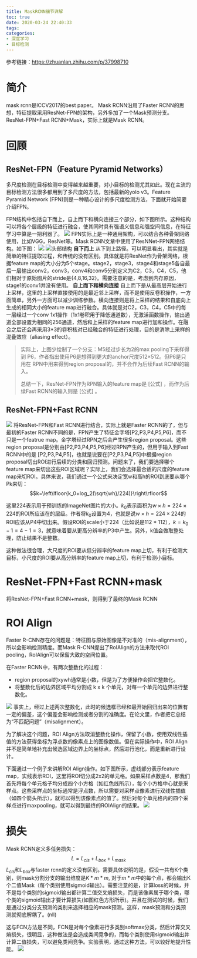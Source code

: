 ```yaml
---
title: MaskRCNN细节详解
toc: true
date: 2020-03-24 22:40:33
tags:
categories:
- 深度学习
- 目标检测
---
```


参考链接：https://zhuanlan.zhihu.com/p/37998710
# 简介
<!--more-->
mask rcnn是ICCV2017的best paper。
Mask RCNN沿用了Faster RCNN的思想，特征提取采用ResNet-FPN的架构，另外多加了一个Mask预测分支。
ResNet-FPN+Fast RCNN+Mask，实际上就是Mask RCNN。
# 回顾
## ResNet-FPN（Feature Pyramid Networks）
多尺度检测在目标检测中变得越来越重要，对小目标的检测尤其如此。现在主流的目标检测方法很多都用到了多尺度的方法，包括最新的yolo v3。Feature Pyramid Network (FPN)则是一种精心设计的多尺度检测方法，下面就开始简要介绍FPN。

FPN结构中包括自下而上，自上而下和横向连接三个部分，如下图所示。这种结构可以将各个层级的特征进行融合，使其同时具有强语义信息和强空间信息，在特征学习中算是一把利器了。
![](_attachments/4db08139bdf36dd75306d43c1d81dd28.jpg)
FPN实际上是一种通用架构，可以结合各种骨架网络使用，比如VGG，ResNet等。Mask RCNN文章中使用了ResNNet-FPN网络结构。如下图：
![](_attachments/5256c59815989bcf7e71538ed9460e72.jpg)
![头部结构](_attachments/d0a4439b085e33bf4847361a3fbffa0b.jpg)
**自下而上**
从下到上路径。可以明显看出，其实就是简单的特征提取过程，和传统的没有区别。具体就是将ResNet作为骨架网络，根据feature map的大小分为5个stage。stage2，stage3，stage4和stage5各自最后一层输出conv2，conv3，conv4和conv5分别定义为C2，C3，C4，C5，他们相对于原始图片的stride是{4,8,16,32}。需要注意的是，考虑到内存原因，stage1的conv1并没有使用。
**自上而下和横向连接**
自上而下是从最高层开始进行上采样，这里的上采样直接使用的是最近邻上采样，而不是使用反卷积操作，一方面简单，另外一方面可以减少训练参数。横向连接则是将上采样的结果和自底向上生成的相同大小的feature map进行融合。具体就是对C2，C3，C4，C5中的每一层经过一个conv 1x1操作（1x1卷积用于降低通道数），无激活函数操作，输出通道全部设置为相同的256通道，然后和上采样的feature map进行加和操作。在融合之后还会再采用3*3的卷积核对已经融合的特征进行处理，目的是消除上采样的混叠效应（aliasing effect）。

> 实际上，上图少绘制了一个分支：M5经过步长为2的max pooling下采样得到 P6，作者指出使用P6是想得到更大的anchor尺度512×512。但P6是只用在 RPN中用来得到region proposal的，并不会作为后续Fast RCNN的输入。
> 
> 总结一下，ResNet-FPN作为RPN输入的feature map是 [公式] ，而作为后续Fast RCNN的输入则是 [公式] 。

## ResNet-FPN+Fast RCNN
![](_attachments/dcde55599245f662fc3d01b2d96cbd24.jpg)
将ResNet-FPN和Fast RCNN进行结合，实际上就是Faster RCNN的了，但与最初的Faster RCNN不同的是，FPN产生了特征金字塔[P2,P3,P4,P5,P6]，而不只是一个featrue map。金字塔经过RPN之后会产生很多region proposal。这些region proposal是分别由[P2,P3,P4,P5,P6]经过RPN产生的，但用于输入到Fast RCNN中的是 [P2,P3,P4,P5]，也就是说要在[P2,P3,P4,P5]中根据region proposal切出ROI进行后续的分类和回归预测。问题来了，我们要选择哪个feature map来切出这些ROI区域呢？实际上，我们会选择最合适的尺度的feature map来切ROI。具体来说，我们通过一个公式来决定宽w和高h的ROI到底要从哪个Pk来切：
$$k=\left\lfloor{k_0+log_2(\sqrt{wh}/224)}\right\rfloor$$

这里224表示用于预训练的ImageNet图片的大小。$k_0$表示面积为$w\times h=224\times 224$的ROI所应该在的层级。作者将$k_0$设置为4，也就是说$w\times h=224\times 224$的ROI应该从P4中切出来。假设ROI的scale小于224（比如说是112 * 112），$k=k_0-1=4-1=3$，就意味着要从更高分辨率的P3中产生。另外，k值会做取整处理，防止结果不是整数。

这种做法很合理，大尺度的ROI要从低分辨率的feature map上切，有利于检测大目标，小尺度的ROI要从高分辨率的feature map上切，有利于检测小目标。

# ResNet-FPN+Fast RCNN+mask
将ResNet-FPN+Fast RCNN+mask，则得到了最终的Mask RCNN

# ROI Align
Faster R-CNN存在的问题是：特征图与原始图像是不对准的（mis-alignment），所以会影响检测精度。而Mask R-CNN提出了RoIAlign的方法来取代ROI pooling，RoIAlign可以保留大致的空间位置。

在Faster RCNN中，有两次整数化的过程：
- region proposal的xywh通常是小数，但是为了方便操作会把它整数化。
- 将整数化后的边界区域平均分割成 k x k 个单元，对每一个单元的边界进行整数化。

![](_attachments/958d683ed5fa5b4b3506bca1e1c135be.jpg)
事实上，经过上述两次整数化，此时的候选框已经和最开始回归出来的位置有一定的偏差，这个偏差会影响检测或者分割的准确度。在论文里，作者把它总结为“不匹配问题”（misalignment）。

为了解决这个问题，ROI Align方法取消整数化操作，保留了小数，使用双线性插值的方法获得坐标为浮点数的像素点上的图像数值。但在实际操作中，ROI Align并不是简单地补充出候选区域边界上的坐标点，然后进行池化，而是重新进行设计。

下面通过一个例子来讲解ROI Align操作。如下图所示，虚线部分表示feature map，实线表示ROI，这里将ROI切分成2x2的单元格。如果采样点数是4，那我们首先将每个单元格子均分成四个小方格（如红色线所示），每个小方格中心就是采样点。这些采样点的坐标通常是浮点数，所以需要对采样点像素进行双线性插值（如四个箭头所示），就可以得到该像素点的值了。然后对每个单元格内的四个采样点进行maxpooling，就可以得到最终的ROIAlign的结果。
![](_attachments/246c1a831ea43def67ccf9c445da397f.jpg)

# 损失
Mask RCNN定义多任务损失：
$$L=L_{cls}+L_{box}+L_{mask}$$
$L_{cls}$和$L_{box}$与faster rcnn的定义没有区别。需要具体说明的是，假设一共有K个类别，则mask分割分支的输出维度是$K*m*m$, 对于$m*m$中的每个点，都会输出K个二值Mask（每个类别使用sigmoid输出）。需要注意的是，计算loss的时候，并不是每个类别的sigmoid输出都计算二值交叉熵损失，而是该像素属于哪个类，哪个类的sigmoid输出才要计算损失(如图红色方形所示)。并且在测试的时候，我们是通过分类分支预测的类别来选择相应的mask预测。这样，mask预测和分类预测就彻底解耦了。(nll)

这与FCN方法是不同，FCN是对每个像素进行多类别softmax分类，然后计算交叉熵损失，很明显，这种做法是会造成类间竞争的，而每个类别使用sigmoid输出并计算二值损失，可以避免类间竞争。实验表明，通过这种方法，可以较好地提升性能。
![](_attachments/8693537b1b3cc042f7a4c08b341e3e7c.jpg)


